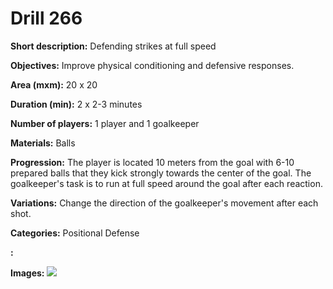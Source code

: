 # Drill 266

**Short description:**
Defending strikes at full speed

**Objectives:**
Improve physical conditioning and defensive responses.

**Area (mxm):**
20 x 20

**Duration (min):**
2 x 2-3 minutes

**Number of players:**
1 player and 1 goalkeeper

**Materials:**
Balls

**Progression:**
The player is located 10 meters from the goal with 6-10 prepared balls that they kick strongly towards the center of the goal. The goalkeeper's task is to run at full speed around the goal after each reaction.

**Variations:**
Change the direction of the goalkeeper's movement after each shot.

**Categories:**
Positional Defense

**:**


**Images:**
![](https://www.coachingfutsal.com/\images\99c5b219d9057ad005ca8832aa3498674b681b82157971c237b963c15edd7e8a6b2d663bf31927f593b15cf3fca2903abd466c22cfd9fb9c238ef7710271d7b84dc2d8cc2a4ac.png)

